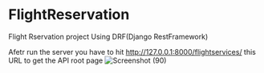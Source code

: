 # FlightReservation
 Flight Rservation project Using DRF(Django RestFramework)

Afetr run the server you have to hit http://127.0.0.1:8000/flightservices/ this URL to get the API root page 
![Screenshot (90)](https://user-images.githubusercontent.com/59805898/98104354-57c2c800-1ebc-11eb-99e9-2ef9f75dbb6c.png)


